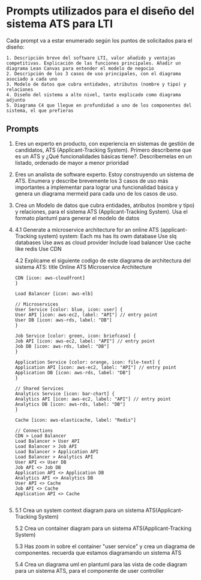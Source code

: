 # Prompts utilizados para el diseño del sistema ATS para LTI

Cada prompt va a estar enumerado según los puntos de solicitados para el diseño: 

    1. Descripción breve del software LTI, valor añadido y ventajas competitivas. Explicación de las funciones principales. Añadir un diagrama Lean Canvas para entender el modelo de negocio
    2. Descripción de los 3 casos de uso principales, con el diagrama asociado a cada uno
    3. Modelo de datos que cubra entidades, atributos (nombre y tipo) y relaciones
    4. Diseño del sistema a alto nivel, tanto explicado como diagrama adjunto
    5. Diagrama C4 que llegue en profundidad a uno de los componentes del sistema, el que prefieras


## Prompts
1. Eres un experto en producto, con experiencia en sistemas de gestión de candidatos, ATS (Applicant-Tracking System). Primero descríbeme que es un ATS y ¿Qué funcionalidades básicas tiene?. Descríbemelas en un listado, ordenado de mayor a menor prioridad

2. Eres un analista de software experto. Estoy construyendo un sistema de ATS. Enumera y describe brevemente los 3 casos de uso más importantes a implementar para lograr una funcionalidad básica y genera un diagrama mermeid para cada uno de los casos de uso.

3. Crea un Modelo de datos que cubra entidades, atributos (nombre y tipo) y relaciones, para el sistema ATS (Applicant-Tracking System). 
    Usa el formato plantuml para generar el modelo de datos

4. 
    4.1 Generate a microservice architecture for an online ATS (applicant-Tracking system) system:
        Each ms has its owm database
        Use slq databases
        Use aws as cloud provider
        Include load balancer
        Use cache like redis
        Use CDN
    
    4.2 Explícame el siguiente codigo de este diagrama de architectura del sistema ATS: title Online ATS Microservice Architecture

    ```Frontend [icon: monitor] {
    CDN [icon: aws-cloudfront]
    }

    Load Balancer [icon: aws-elb]

    // Microservices
    User Service [color: blue, icon: user] {
    User API [icon: aws-ec2, label: "API"] // entry point
    User DB [icon: aws-rds, label: "DB"]
    }

    Job Service [color: green, icon: briefcase] {
    Job API [icon: aws-ec2, label: "API"] // entry point
    Job DB [icon: aws-rds, label: "DB"]
    }

    Application Service [color: orange, icon: file-text] {
    Application API [icon: aws-ec2, label: "API"] // entry point
    Application DB [icon: aws-rds, label: "DB"]
    }

    // Shared Services
    Analytics Service [icon: bar-chart] {
    Analytics API [icon: aws-ec2, label: "API"] // entry point
    Analytics DB [icon: aws-rds, label: "DB"]
    }

    Cache [icon: aws-elasticache, label: "Redis"]

    // Connections
    CDN > Load Balancer
    Load Balancer > User API
    Load Balancer > Job API
    Load Balancer > Application API
    Load Balancer > Analytics API
    User API <> User DB
    Job API <> Job DB
    Application API <> Application DB
    Analytics API <> Analytics DB
    User API <> Cache
    Job API <> Cache
    Application API <> Cache


5. 
    5.1 Crea un system context diagram para un sistema ATS(Applicant-Tracking System)

    5.2 Crea un container diagram para un sistema ATS(Applicant-Tracking System)

    5.3 Has zoom in sobre el container "user service" y crea un diagrama de componentes. recuerda que estamos diagramando un sistema ATS

    5.4  Crea un diagrama uml en plantuml para las vista de code diagram para un sistema ATS, para el componente de user controller